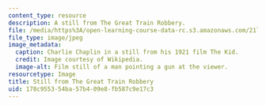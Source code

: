 ```yaml
---
content_type: resource
description: A still from The Great Train Robbery.
file: /media/https%3A/open-learning-course-data-rc.s3.amazonaws.com/21l-011-the-film-experience-fall-2013/178c955354ba57b409e8fb587c9e17c3_trainstill.jpg
file_type: image/jpeg
image_metadata:
  caption: Charlie Chaplin in a still from his 1921 film The Kid.
  credit: Image courtesy of Wikipedia.
  image-alt: Film still of a man pointing a gun at the viewer.
resourcetype: Image
title: Still from The Great Train Robbery
uid: 178c9553-54ba-57b4-09e8-fb587c9e17c3
---
```

